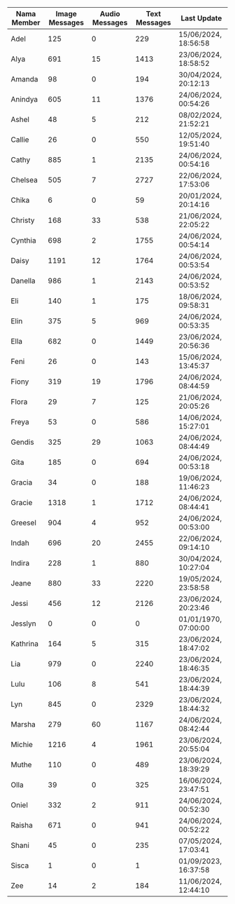 | Nama Member | Image Messages | Audio Messages | Text Messages | Last Update |
| ------ | -------------- | -------------- | ------------- | ------------ |
| Adel | 125 | 0 | 229 | 15/06/2024, 18:56:58 |
| Alya | 691 | 15 | 1413 | 23/06/2024, 18:58:52 |
| Amanda | 98 | 0 | 194 | 30/04/2024, 20:12:13 |
| Anindya | 605 | 11 | 1376 | 24/06/2024, 00:54:26 |
| Ashel | 48 | 5 | 212 | 08/02/2024, 21:52:21 |
| Callie | 26 | 0 | 550 | 12/05/2024, 19:51:40 |
| Cathy | 885 | 1 | 2135 | 24/06/2024, 00:54:16 |
| Chelsea | 505 | 7 | 2727 | 22/06/2024, 17:53:06 |
| Chika | 6 | 0 | 59 | 20/01/2024, 20:14:16 |
| Christy | 168 | 33 | 538 | 21/06/2024, 22:05:22 |
| Cynthia | 698 | 2 | 1755 | 24/06/2024, 00:54:14 |
| Daisy | 1191 | 12 | 1764 | 24/06/2024, 00:53:54 |
| Danella | 986 | 1 | 2143 | 24/06/2024, 00:53:52 |
| Eli | 140 | 1 | 175 | 18/06/2024, 09:58:31 |
| Elin | 375 | 5 | 969 | 24/06/2024, 00:53:35 |
| Ella | 682 | 0 | 1449 | 23/06/2024, 20:56:36 |
| Feni | 26 | 0 | 143 | 15/06/2024, 13:45:37 |
| Fiony | 319 | 19 | 1796 | 24/06/2024, 08:44:59 |
| Flora | 29 | 7 | 125 | 21/06/2024, 20:05:26 |
| Freya | 53 | 0 | 586 | 14/06/2024, 15:27:01 |
| Gendis | 325 | 29 | 1063 | 24/06/2024, 08:44:49 |
| Gita | 185 | 0 | 694 | 24/06/2024, 00:53:18 |
| Gracia | 34 | 0 | 188 | 19/06/2024, 11:46:23 |
| Gracie | 1318 | 1 | 1712 | 24/06/2024, 08:44:41 |
| Greesel | 904 | 4 | 952 | 24/06/2024, 00:53:00 |
| Indah | 696 | 20 | 2455 | 22/06/2024, 09:14:10 |
| Indira | 228 | 1 | 880 | 30/04/2024, 10:27:04 |
| Jeane | 880 | 33 | 2220 | 19/05/2024, 23:58:58 |
| Jessi | 456 | 12 | 2126 | 23/06/2024, 20:23:46 |
| Jesslyn | 0 | 0 | 0 | 01/01/1970, 07:00:00 |
| Kathrina | 164 | 5 | 315 | 23/06/2024, 18:47:02 |
| Lia | 979 | 0 | 2240 | 23/06/2024, 18:46:35 |
| Lulu | 106 | 8 | 541 | 23/06/2024, 18:44:39 |
| Lyn | 845 | 0 | 2329 | 23/06/2024, 18:44:32 |
| Marsha | 279 | 60 | 1167 | 24/06/2024, 08:42:44 |
| Michie | 1216 | 4 | 1961 | 23/06/2024, 20:55:04 |
| Muthe | 110 | 0 | 489 | 23/06/2024, 18:39:29 |
| Olla | 39 | 0 | 325 | 16/06/2024, 23:47:51 |
| Oniel | 332 | 2 | 911 | 24/06/2024, 00:52:30 |
| Raisha | 671 | 0 | 941 | 24/06/2024, 00:52:22 |
| Shani | 45 | 0 | 235 | 07/05/2024, 17:03:41 |
| Sisca | 1 | 0 | 1 | 01/09/2023, 16:37:58 |
| Zee | 14 | 2 | 184 | 11/06/2024, 12:44:10 |
